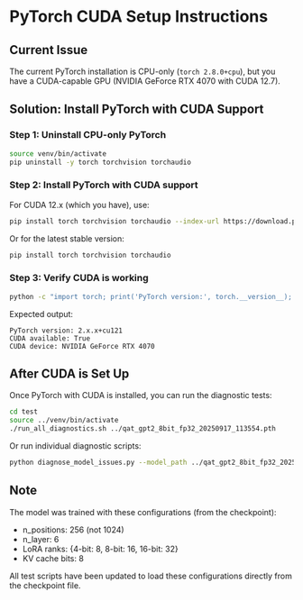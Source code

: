# PyTorch CUDA Setup Instructions

## Current Issue
The current PyTorch installation is CPU-only (`torch 2.8.0+cpu`), but you have a CUDA-capable GPU (NVIDIA GeForce RTX 4070 with CUDA 12.7).

## Solution: Install PyTorch with CUDA Support

### Step 1: Uninstall CPU-only PyTorch
```bash
source venv/bin/activate
pip uninstall -y torch torchvision torchaudio
```

### Step 2: Install PyTorch with CUDA support
For CUDA 12.x (which you have), use:
```bash
pip install torch torchvision torchaudio --index-url https://download.pytorch.org/whl/cu121
```

Or for the latest stable version:
```bash
pip install torch torchvision torchaudio
```

### Step 3: Verify CUDA is working
```bash
python -c "import torch; print('PyTorch version:', torch.__version__); print('CUDA available:', torch.cuda.is_available()); print('CUDA device:', torch.cuda.get_device_name(0) if torch.cuda.is_available() else 'None')"
```

Expected output:
```
PyTorch version: 2.x.x+cu121
CUDA available: True
CUDA device: NVIDIA GeForce RTX 4070
```

## After CUDA is Set Up

Once PyTorch with CUDA is installed, you can run the diagnostic tests:

```bash
cd test
source ../venv/bin/activate
./run_all_diagnostics.sh ../qat_gpt2_8bit_fp32_20250917_113554.pth
```

Or run individual diagnostic scripts:
```bash
python diagnose_model_issues.py --model_path ../qat_gpt2_8bit_fp32_20250917_113554.pth
```

## Note
The model was trained with these configurations (from the checkpoint):
- n_positions: 256 (not 1024)
- n_layer: 6
- LoRA ranks: {4-bit: 8, 8-bit: 16, 16-bit: 32}
- KV cache bits: 8

All test scripts have been updated to load these configurations directly from the checkpoint file.